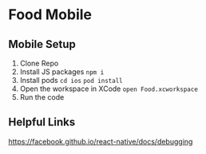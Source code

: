 # Food Mobile

## Mobile Setup
1. Clone Repo
2. Install JS packages `npm i`
3. Install pods `cd ios` `pod install`
4. Open the workspace in XCode `open Food.xcworkspace`
5. Run the code

## Helpful Links
https://facebook.github.io/react-native/docs/debugging
